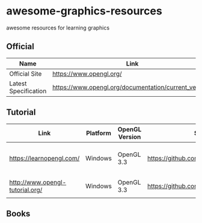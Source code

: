 # awesome-graphics-resources
awesome resources for learning graphics

## Official 
|  Name   | Link  | 
|--------|--------|
|Official Site |  https://www.opengl.org/  |
|Latest Specification | https://www.opengl.org/documentation/current_version/| 

## Tutorial 

| Link   | Platform | OpenGL Version| Source Code  |    Star   | 
| ------------- | ------------- |------------------|  ---------| --------|
| https://learnopengl.com/  | Windows  |OpenGL 3.3     |    https://github.com/opengl-tutorials/ogl      |:star: :star: :star: :star: :star: |
| http://www.opengl-tutorial.org/ | Windows |OpenGL 3.3|    https://github.com/JoeyDeVries/LearnOpenGL | :star: :star: :star:           |

## Books 


